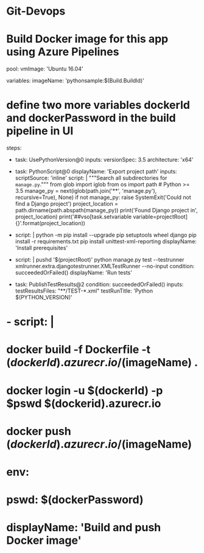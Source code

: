 # Git-Devops
# Build Docker image for this app using Azure Pipelines

pool:
  vmImage: 'Ubuntu 16.04'
  
variables:
  imageName: 'pythonsample:$(Build.BuildId)'
  # define two more variables dockerId and dockerPassword in the build pipeline in UI

steps:
- task: UsePythonVersion@0
  inputs:
    versionSpec: 3.5
    architecture: 'x64'

- task: PythonScript@0
  displayName: 'Export project path'
  inputs:
    scriptSource: 'inline'
    script: |
      """Search all subdirectories for `manage.py`."""
      from glob import iglob
      from os import path
      # Python >= 3.5
      manage_py = next(iglob(path.join('**', 'manage.py'), recursive=True), None)
      if not manage_py:
          raise SystemExit('Could not find a Django project')
      project_location = path.dirname(path.abspath(manage_py))
      print('Found Django project in', project_location)
      print('##vso[task.setvariable variable=projectRoot]{}'.format(project_location))

- script: |
    python -m pip install --upgrade pip setuptools wheel django
    pip install -r requirements.txt
    pip install unittest-xml-reporting
  displayName: 'Install prerequisites'

- script: |
    pushd '$(projectRoot)'
    python manage.py test --testrunner xmlrunner.extra.djangotestrunner.XMLTestRunner --no-input
  condition: succeededOrFailed()
  displayName: 'Run tests'

- task: PublishTestResults@2
  condition: succeededOrFailed()
  inputs:
    testResultsFiles: "**/TEST-*.xml"
    testRunTitle: 'Python $(PYTHON_VERSION)'
  
 # - script: |
 #   docker build -f Dockerfile -t $(dockerId).azurecr.io/$(imageName) .
  #  docker login -u $(dockerId) -p $pswd $(dockerid).azurecr.io
   # docker push $(dockerId).azurecr.io/$(imageName)
 # env:
 #   pswd: $(dockerPassword)
 # displayName: 'Build and push Docker image'
